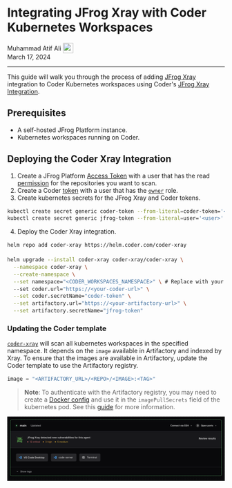# Integrating JFrog Xray with Coder Kubernetes Workspaces

<div>
  <a href="https://github.com/matifali" style="text-decoration: none; color: inherit;">
    <span style="vertical-align:middle;">Muhammad Atif Ali</span>
    <img src="https://github.com/matifali.png" width="24px" height="24px" style="vertical-align:middle; margin: 0px;"/>
  </a>
</div>
March 17, 2024

---

This guide will walk you through the process of adding [JFrog Xray](https://jfrog.com/xray/) integration to Coder Kubernetes workspaces using Coder's [JFrog Xray Integration](github.com/coder/coder-xray).

## Prerequisites

- A self-hosted JFrog Platform instance.
- Kubernetes workspaces running on Coder.

## Deploying the Coder Xray Integration

1. Create a JFrog Platform [Access Token](https://jfrog.com/help/r/jfrog-platform-administration-documentation/access-tokens) with a user that has the read [permission](https://jfrog.com/help/r/jfrog-platform-administration-documentation/permissions) for the repositories you want to scan.
2. Create a Coder [token](https://coder.com/docs/v2/latest/cli/tokens_create#tokens-create) with a user that has the [`owner`](https://coder.com/docs/v2/latest/admin/users#roles) role.
3. Create kubernetes secrets for the JFrog Xray and Coder tokens.

  ```bash
  kubectl create secret generic coder-token --from-literal=coder-token='<token>'
  kubectl create secret generic jfrog-token --from-literal=user='<user>' --from-literal=token='<token>'
```

4. Deploy the Coder Xray integration.

  ```bash
  helm repo add coder-xray https://helm.coder.com/coder-xray

  helm upgrade --install coder-xray coder-xray/coder-xray \
    --namespace coder-xray \
    --create-namespace \
    --set namespace="<CODER_WORKSPACES_NAMESPACE>" \ # Replace with your Coder workspaces namespace
    --set coder.url="https://<your-coder-url>" \
    --set coder.secretName="coder-token" \
    --set artifactory.url="https://<your-artifactory-url>" \
    --set artifactory.secretName="jfrog-token"
```

### Updating the Coder template

[`coder-xray`](https://github.com/coder/coder-xray) will scan all kubernetes workspaces in the specified namespace. It depends on the `image` available in Artifactory and indexed by Xray. To ensure that the images are available in Artifactory, update the Coder template to use the Artifactory registry.

```tf
image = "<ARTIFACTORY_URL>/<REPO>/<IMAGE>:<TAG>"
```

> **Note**: To authenticate with the Artifactory registry, you may need to create a [Docker config](https://jfrog.com/artifactory/docs/docker/#docker-login) and use it in the `imagePullSecrets` field of the kubernetes pod. See this [guide](./image-pull-secret.md) for more information.

![Coder Xray Integration](../images/guides/xray-integration/example.png)
